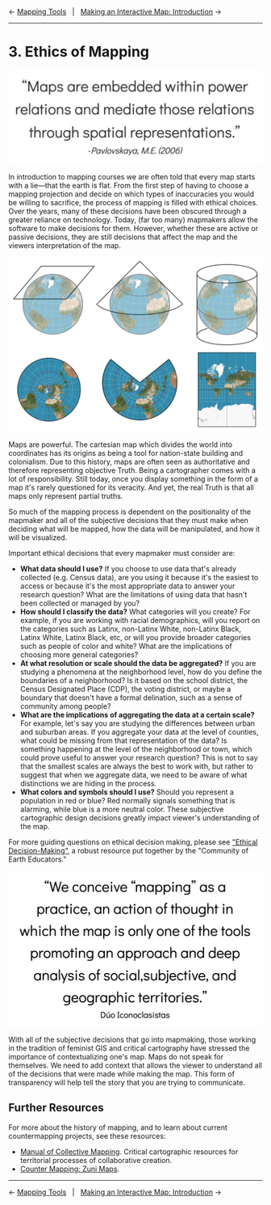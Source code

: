← [Mapping Tools](02-mapping-tools.md)&nbsp;&nbsp;&nbsp;|&nbsp;&nbsp;&nbsp;[Making an Interactive Map: Introduction](04-making-an-interactive-map-introduction.md) →

---

# 3. Ethics of Mapping

<!-- Todo: perhaps split up this section, using subheaders into 2-3 subsections. The way it reads now feels a bit overpowering -->

![Quote: "Maps are embedded within power relations and mediate those relations through spatial representations — Pavlovskaya, M.E. (2006)"](../images/quote1.png)

In introduction to mapping courses we are often told that every map starts with a lie—that the earth is flat. From the first step of having to choose a mapping projection and decide on which types of inaccuracies you would be willing to sacrifice, the process of mapping is filled with ethical choices. Over the years, many of these decisions have been obscured through a greater reliance on technology. Today, (far too many) mapmakers allow the software to make decisions for them. However, whether these are active or passive decisions, they are still decisions that affect the map and the viewers interpretation of the map.

![Image providing examples of ways that maps can be projected from the earth's round surface onto a two-dimensional surface](../images/mapprojections.png)

Maps are powerful. The cartesian map which divides the world into coordinates has its origins as being a tool for nation-state building and colonialism. Due to this history, maps are often seen as authoritative and therefore representing objective Truth. Being a cartographer comes with a lot of responsibility. Still today, once you display something in the form of a map it's rarely questioned for its veracity. And yet, the real Truth is that all maps only represent partial truths.

So much of the mapping process is dependent on the positionality of the mapmaker and all of the subjective decisions that they must make when deciding what will be mapped, how the data will be manipulated, and how it will be visualized.

Important ethical decisions that every mapmaker must consider are:

- **What data should I use?** If you choose to use data that's already collected (e.g. Census data), are you using it because it's the easiest to access or because it's the most appropriate data to answer your research question? What are the limitations of using data that hasn't been collected or managed by you?
- **How should I classify the data?** What categories will you create? For example, if you are working with racial demographics, will you report on the categories such as Latinx, non-Latinx White, non-Latinx Black, Latinx White, Latinx Black, etc, or will you provide broader categories such as people of color and white? What are the implications of choosing more general categories?
- **At what resolution or scale should the data be aggregated?** If you are studying a phenomena at the neighborhood level, how do you define the boundaries of a neighborhood? Is it based on the school district, the Census Designated Place (CDP), the voting district, or maybe a boundary that doesn't have a formal delination, such as a sense of community among people?
- **What are the implications of aggregating the data at a certain scale?** For example, let's say you are studying the differences between urban and suburban areas. If you aggregate your data at the level of counties, what could be missing from that representation of the data? Is something happening at the level of the neighborhood or town, which could prove useful to answer your research question? This is not to say that the smallest scales are always the best to work with, but rather to suggest that when we aggregate data, we need to be aware of what distinctions we are hiding in the process.
- **What colors and symbols should I use?** Should you represent a population in red or blue? Red normally signals something that is alarming, while blue is a more neutral color. These subjective cartographic design decisions greatly impact viewer's understanding of the map.

For more guiding questions on ethical decision making, please see ["Ethical Decision-Making"](https://serc.carleton.edu/geoethics/Decision-Making), a robust resource put together by the "Community of Earth Educators."

![Quote: "We conceive 'mapping' as a practice, an action of thought in which the map is only one of the tools promoting an approach and deep analysis of social, subjective, and geographic territories." (Dúo Iconoclasistas)](../images/quote2.png)

With all of the subjective decisions that go into mapmaking, those working in the tradition of feminist GIS and critical cartography have stressed the importance of contextualizing one's map. Maps do not speak for themselves. We need to add context that allows the viewer to understand all of the decisions that were made while making the map. This form of transparency will help tell the story that you are trying to communicate.

## Further Resources

For more about the history of mapping, and to learn about current countermapping projects, see these resources:

- [Manual of Collective Mapping](https://www.academia.edu/28625755/Manual_of_Collective_Mapping_Critical_cartographic_resources_for_territorial_processes_of_collaborative_creation_2016_). Critical cartographic resources for territorial processes of collaborative creation.
- [Counter Mapping: Zuni Maps](https://emergencemagazine.org/feature/counter-mapping/).

---

← [Mapping Tools](02-mapping-tools.md)&nbsp;&nbsp;&nbsp;|&nbsp;&nbsp;&nbsp;[Making an Interactive Map: Introduction](04-making-an-interactive-map-introduction.md) →
